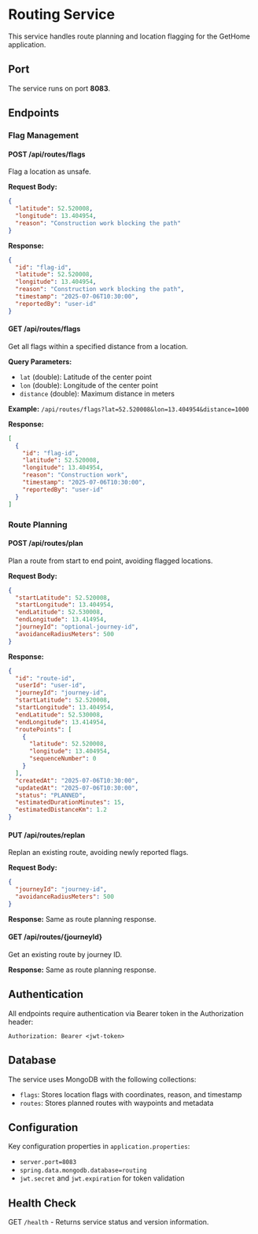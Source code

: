 # Routing Service

This service handles route planning and location flagging for the GetHome application.

## Port
The service runs on port **8083**.

## Endpoints

### Flag Management

#### POST /api/routes/flags
Flag a location as unsafe.

**Request Body:**
```json
{
  "latitude": 52.520008,
  "longitude": 13.404954,
  "reason": "Construction work blocking the path"
}
```

**Response:**
```json
{
  "id": "flag-id",
  "latitude": 52.520008,
  "longitude": 13.404954,
  "reason": "Construction work blocking the path",
  "timestamp": "2025-07-06T10:30:00",
  "reportedBy": "user-id"
}
```

#### GET /api/routes/flags
Get all flags within a specified distance from a location.

**Query Parameters:**
- `lat` (double): Latitude of the center point
- `lon` (double): Longitude of the center point  
- `distance` (double): Maximum distance in meters

**Example:** `/api/routes/flags?lat=52.520008&lon=13.404954&distance=1000`

**Response:**
```json
[
  {
    "id": "flag-id",
    "latitude": 52.520008,
    "longitude": 13.404954,
    "reason": "Construction work",
    "timestamp": "2025-07-06T10:30:00",
    "reportedBy": "user-id"
  }
]
```

### Route Planning

#### POST /api/routes/plan
Plan a route from start to end point, avoiding flagged locations.

**Request Body:**
```json
{
  "startLatitude": 52.520008,
  "startLongitude": 13.404954,
  "endLatitude": 52.530008,
  "endLongitude": 13.414954,
  "journeyId": "optional-journey-id",
  "avoidanceRadiusMeters": 500
}
```

**Response:**
```json
{
  "id": "route-id",
  "userId": "user-id",
  "journeyId": "journey-id",
  "startLatitude": 52.520008,
  "startLongitude": 13.404954,
  "endLatitude": 52.530008,
  "endLongitude": 13.414954,
  "routePoints": [
    {
      "latitude": 52.520008,
      "longitude": 13.404954,
      "sequenceNumber": 0
    }
  ],
  "createdAt": "2025-07-06T10:30:00",
  "updatedAt": "2025-07-06T10:30:00",
  "status": "PLANNED",
  "estimatedDurationMinutes": 15,
  "estimatedDistanceKm": 1.2
}
```

#### PUT /api/routes/replan
Replan an existing route, avoiding newly reported flags.

**Request Body:**
```json
{
  "journeyId": "journey-id",
  "avoidanceRadiusMeters": 500
}
```

**Response:** Same as route planning response.

#### GET /api/routes/{journeyId}
Get an existing route by journey ID.

**Response:** Same as route planning response.

## Authentication

All endpoints require authentication via Bearer token in the Authorization header:
```
Authorization: Bearer <jwt-token>
```

## Database

The service uses MongoDB with the following collections:
- `flags`: Stores location flags with coordinates, reason, and timestamp
- `routes`: Stores planned routes with waypoints and metadata

## Configuration

Key configuration properties in `application.properties`:
- `server.port=8083`
- `spring.data.mongodb.database=routing`
- `jwt.secret` and `jwt.expiration` for token validation

## Health Check

GET `/health` - Returns service status and version information.
